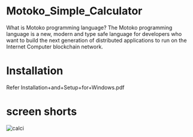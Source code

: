 # Motoko_Simple_Calculator
What is Motoko programming language?
The Motoko programming language is a new, modern and type safe language for developers who want to build the next generation of distributed applications to run on the Internet Computer blockchain network. 
# Installation
 Refer Installation+and+Setup+for+Windows.pdf
# screen shorts
 ![calci](https://user-images.githubusercontent.com/80122325/211992486-57a5b214-c36f-4bba-aa0a-f248fc952bbb.png)
